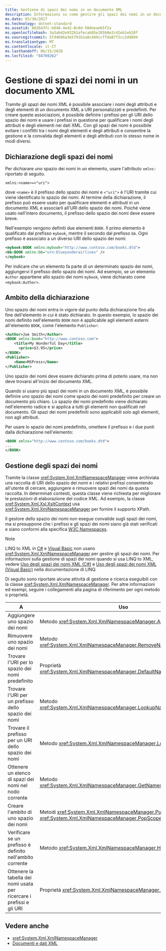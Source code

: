 ```yaml
---
title: Gestione di spazi dei nomi in un documento XML
description: Informazioni su come gestire gli spazi dei nomi in un documento XML. Tramite gli spazi dei nomi XML è possibile associare i nomi degli attributi e degli elementi di un documento XML a URI personalizzati e predefiniti.
ms.date: 03/30/2017
ms.technology: dotnet-standard
ms.assetid: 682643fc-b848-4e42-8c0d-50deeaeb5f2a
ms.openlocfilehash: 3a3abd2e932b1afecab85e285b0e2c42eb1eb20f
ms.sourcegitcommit: 5fd4696a3e5791b2a8c449ccffda87f2cc2d4894
ms.translationtype: MT
ms.contentlocale: it-IT
ms.lasthandoff: 06/15/2020
ms.locfileid: "84769262"
---
```

# <a name="managing-namespaces-in-an-xml-document"></a>Gestione di spazi dei nomi in un documento XML
Tramite gli spazi dei nomi XML è possibile associare i nomi degli attributi e degli elementi di un documento XML a URI personalizzati e predefiniti. Per creare queste associazioni, è possibile definire i prefissi per gli URI dello spazio dei nomi e usare i prefissi in questione per qualificare i nomi degli attributi e degli elementi nei dati XML. Con gli spazi dei nomi è possibile evitare i conflitti tra i nomi degli elementi e degli attributi e consentire la gestione e la convalida degli elementi e degli attributi con lo stesso nome in modi diversi.  
  
<a name="declare"></a>
## <a name="declaring-namespaces"></a>Dichiarazione degli spazi dei nomi  
 Per dichiarare uno spazio dei nomi in un elemento, usare l'attributo `xmlns:` riportato di seguito.  
  
 `xmlns:<name>=<"uri">`  
  
 dove `<name>` è il prefisso dello spazio dei nomi e `<"uri">` è l'URI tramite cui viene identificato lo spazio dei nomi. Al termine della dichiarazione, il prefisso può essere usato per qualificare elementi e attributi in un documento XML e associarli all'URI dello spazio dei nomi. Poiché viene usato nell'intero documento, il prefisso dello spazio dei nomi deve essere breve.  
  
 Nell'esempio vengono definiti due elementi `BOOK`. Il primo elemento è qualificato dal prefisso `mybook`, mentre il secondo dal prefisso `bb`. Ogni prefisso è associato a un diverso URI dello spazio dei nomi:  
  
```xml  
<mybook:BOOK xmlns:mybook="http://www.contoso.com/books.dtd">  
<bb:BOOK xmlns:bb="urn:blueyonderairlines" />
</mybook>
```  
  
 Per indicare che un elemento fa parte di un determinato spazio dei nomi, aggiungervi il prefisso dello spazio dei nomi. Ad esempio, se un elemento `Author` appartiene allo spazio dei nomi `mybook`, viene dichiarato come `<mybook:Author>`.  
  
<a name="scope"></a>
## <a name="declaration-scope"></a>Ambito della dichiarazione  
 Uno spazio dei nomi entra in vigore dal punto della dichiarazione fino alla fine dell'elemento in cui è stato dichiarato. In questo esempio, lo spazio dei nomi definito nell'elemento `BOOK` non è applicabile agli elementi esterni all'elemento `BOOK`, come l'elemento `Publisher`:  
  
```xml  
<Author>Joe Smith</Author>  
<BOOK xmlns:book="http://www.contoso.com">  
    <title>My Wonderful Day</title>  
      <price>$3.95</price>  
</BOOK>  
<Publisher>  
    <Name>MSPress</Name>  
</Publisher>  
```  
  
 Uno spazio dei nomi deve essere dichiarato prima di poterlo usare, ma non deve trovarsi all'inizio del documento XML.  
  
 Quando si usano più spazi dei nomi in un documento XML, è possibile definire uno spazio dei nomi come spazio dei nomi predefinito per creare un documento più chiaro. Lo spazio dei nomi predefinito viene dichiarato nell'elemento radice e si applica a tutti gli elementi non qualificati nel documento. Gli spazi dei nomi predefiniti sono applicabili solo agli elementi, non agli attributi.  
  
 Per usare lo spazio dei nomi predefinito, omettere il prefisso e i due punti dalla dichiarazione nell'elemento:  
  
```xml  
<BOOK xmlns="http://www.contoso.com/books.dtd">  
...
</BOOK>
```  
  
## <a name="managing-namespaces"></a>Gestione degli spazi dei nomi  
 Tramite la classe <xref:System.Xml.XmlNamespaceManager> viene archiviata una raccolta di URI dello spazio dei nomi e i relativi prefissi consentendo all'utente di cercare, aggiungere e rimuovere spazi dei nomi da questa raccolta. In determinati contesti, questa classe viene richiesta per migliorare le prestazioni di elaborazione del codice XML. Ad esempio, la classe <xref:System.Xml.Xsl.XsltContext> usa <xref:System.Xml.XmlNamespaceManager> per fornire il supporto XPath.  
  
 Il gestore dello spazio dei nomi non esegue convalide sugli spazi dei nomi, ma si presuppone che i prefissi e gli spazi dei nomi siano già stati verificati e siano conformi alla specifica [W3C Namespaces](https://www.w3.org/TR/REC-xml-names/).  
  
> [!NOTE]
> LINQ to XML in [C#](../../../csharp/programming-guide/concepts/linq/linq-to-xml-overview.md) e [Visual Basic](../../../visual-basic/programming-guide/concepts/linq/linq-to-xml.md) non usano <xref:System.Xml.XmlNamespaceManager> per gestire gli spazi dei nomi. Per informazioni sulla gestione di spazi dei nomi quando si usa LINQ to XML, vedere [Uso degli spazi dei nomi XML (C#)](../../../csharp/programming-guide/concepts/linq/namespaces-overview-linq-to-xml.md) e [Uso degli spazi dei nomi XML (Visual Basic)](../../../visual-basic/programming-guide/concepts/linq/working-with-xml-namespaces.md) nella documentazione di LINQ.  
  
 Di seguito sono riportate alcune attività di gestione e ricerca eseguibili con la classe <xref:System.Xml.XmlNamespaceManager>. Per altre informazioni ed esempi, seguire i collegamenti alla pagina di riferimento per ogni metodo o proprietà.  
  
|A|Uso|  
|--------|---------|  
|Aggiungere uno spazio dei nomi|Metodo <xref:System.Xml.XmlNamespaceManager.AddNamespace%2A>|  
|Rimuovere uno spazio dei nomi|Metodo <xref:System.Xml.XmlNamespaceManager.RemoveNamespace%2A>|  
|Trovare l'URI per lo spazio dei nomi predefinito|Proprietà <xref:System.Xml.XmlNamespaceManager.DefaultNamespace%2A>|  
|Trovare l'URI per un prefisso dello spazio dei nomi|Metodo <xref:System.Xml.XmlNamespaceManager.LookupNamespace%2A>|  
|Trovare il prefisso per un URI dello spazio dei nomi|Metodo <xref:System.Xml.XmlNamespaceManager.LookupPrefix%2A>|  
|Ottenere un elenco di spazi dei nomi nel nodo corrente|Metodo <xref:System.Xml.XmlNamespaceManager.GetNamespacesInScope%2A>|  
|Creare l'ambito di uno spazio dei nomi|Metodi <xref:System.Xml.XmlNamespaceManager.PushScope%2A> e <xref:System.Xml.XmlNamespaceManager.PopScope%2A>|  
|Verificare se un prefisso è definito nell'ambito corrente|Metodo <xref:System.Xml.XmlNamespaceManager.HasNamespace%2A>|  
|Ottenere la tabella dei nomi usata per ricercare i prefissi e gli URI|Proprietà <xref:System.Xml.XmlNamespaceManager.NameTable%2A>|  
  
## <a name="see-also"></a>Vedere anche

- <xref:System.Xml.XmlNamespaceManager>
- [Documenti e dati XML](index.md)
